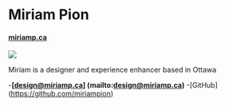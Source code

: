 # Miriam Pion

#### [miriamp.ca](https://miriamp.ca)

![](moi.jpg)

Miriam is a designer and experience enhancer based in Ottawa

-**[design@miriamp.ca] (mailto:design@miriamp.ca)**
-[GitHub] (https://github.com/miriampion)

